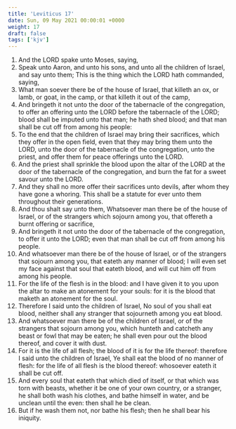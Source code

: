 ```yaml
---
title: 'Leviticus 17'
date: Sun, 09 May 2021 00:00:01 +0000
weight: 17
draft: false
tags: ['kjv'] 
---
```


1. And the LORD spake unto Moses, saying,
2. Speak unto Aaron, and unto his sons, and unto all the children of Israel, and say unto them; This is the thing which the LORD hath commanded, saying,
3. What man soever there be of the house of Israel, that killeth an ox, or lamb, or goat, in the camp, or that killeth it out of the camp,
4. And bringeth it not unto the door of the tabernacle of the congregation, to offer an offering unto the LORD before the tabernacle of the LORD; blood shall be imputed unto that man; he hath shed blood; and that man shall be cut off from among his people:
5. To the end that the children of Israel may bring their sacrifices, which they offer in the open field, even that they may bring them unto the LORD, unto the door of the tabernacle of the congregation, unto the priest, and offer them for peace offerings unto the LORD.
6. And the priest shall sprinkle the blood upon the altar of the LORD at the door of the tabernacle of the congregation, and burn the fat for a sweet savour unto the LORD.
7. And they shall no more offer their sacrifices unto devils, after whom they have gone a whoring. This shall be a statute for ever unto them throughout their generations.
8. And thou shalt say unto them, Whatsoever man there be of the house of Israel, or of the strangers which sojourn among you, that offereth a burnt offering or sacrifice,
9. And bringeth it not unto the door of the tabernacle of the congregation, to offer it unto the LORD; even that man shall be cut off from among his people.
10. And whatsoever man there be of the house of Israel, or of the strangers that sojourn among you, that eateth any manner of blood; I will even set my face against that soul that eateth blood, and will cut him off from among his people.
11. For the life of the flesh is in the blood: and I have given it to you upon the altar to make an atonement for your souls: for it is the blood that maketh an atonement for the soul.
12. Therefore I said unto the children of Israel, No soul of you shall eat blood, neither shall any stranger that sojourneth among you eat blood.
13. And whatsoever man there be of the children of Israel, or of the strangers that sojourn among you, which hunteth and catcheth any beast or fowl that may be eaten; he shall even pour out the blood thereof, and cover it with dust.
14. For it is the life of all flesh; the blood of it is for the life thereof: therefore I said unto the children of Israel, Ye shall eat the blood of no manner of flesh: for the life of all flesh is the blood thereof: whosoever eateth it shall be cut off.
15. And every soul that eateth that which died of itself, or that which was torn with beasts, whether it be one of your own country, or a stranger, he shall both wash his clothes, and bathe himself in water, and be unclean until the even: then shall he be clean.
16. But if he wash them not, nor bathe his flesh; then he shall bear his iniquity.
